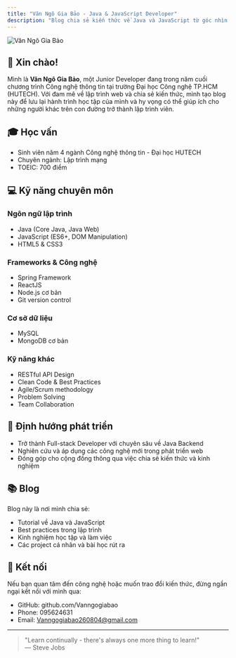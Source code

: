 ```yaml
---
title: "Văn Ngô Gia Bảo - Java & JavaScript Developer"
description: "Blog chia sẻ kiến thức về Java và JavaScript từ góc nhìn của một Junior Developer"
---
```


![Văn Ngô Gia Bảo](img/avatar.jpg)

## 👋 Xin chào!

Mình là **Văn Ngô Gia Bảo**, một Junior Developer đang trong năm cuối chương trình Công nghệ thông tin tại trường Đại học Công nghệ TP.HCM (HUTECH). Với đam mê về lập trình web và chia sẻ kiến thức, mình tạo blog này để lưu lại hành trình học tập của mình và hy vọng có thể giúp ích cho những người khác trên con đường trở thành lập trình viên.

## 🎓 Học vấn

- Sinh viên năm 4 ngành Công nghệ thông tin - Đại học HUTECH
- Chuyên ngành: Lập trình mạng
- TOEIC: 700 điểm

## 💻 Kỹ năng chuyên môn

### Ngôn ngữ lập trình
- Java (Core Java, Java Web)
- JavaScript (ES6+, DOM Manipulation)
- HTML5 & CSS3

### Frameworks & Công nghệ
- Spring Framework
- ReactJS
- Node.js cơ bản
- Git version control

### Cơ sở dữ liệu
- MySQL
- MongoDB cơ bản

### Kỹ năng khác
- RESTful API Design
- Clean Code & Best Practices
- Agile/Scrum methodology
- Problem Solving
- Team Collaboration

## 🌱 Định hướng phát triển

- Trở thành Full-stack Developer với chuyên sâu về Java Backend
- Nghiên cứu và áp dụng các công nghệ mới trong phát triển web
- Đóng góp cho cộng đồng thông qua việc chia sẻ kiến thức và kinh nghiệm

## 📚 Blog

Blog này là nơi mình chia sẻ:
- Tutorial về Java và JavaScript
- Best practices trong lập trình
- Kinh nghiệm học tập và làm việc
- Các project cá nhân và bài học rút ra

## 🤝 Kết nối

Nếu bạn quan tâm đến công nghệ hoặc muốn trao đổi kiến thức, đừng ngần ngại kết nối với mình qua:
- GitHub: github.com/Vanngogiabao
- Phone: 095624631
- Email: Vanngogiabao260804@gmail.com

---

> "Learn continually - there's always one more thing to learn!"  
> — Steve Jobs

